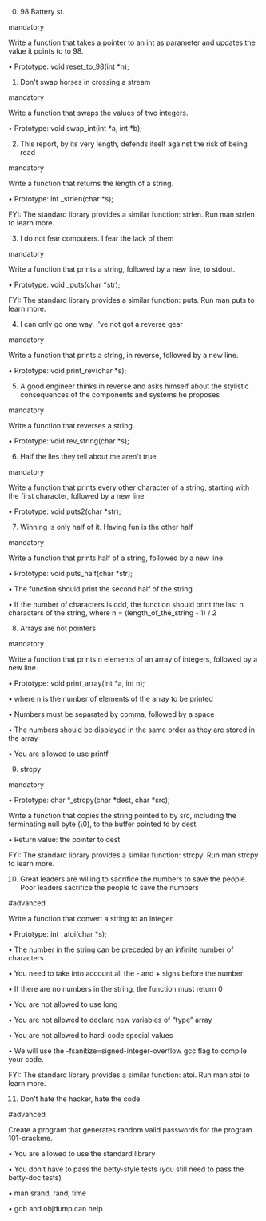 0. 98 Battery st.

mandatory

Write a function that takes a pointer to an int as parameter and updates the value it points to to 98.

•	Prototype: void reset_to_98(int *n);

1. Don't swap horses in crossing a stream

mandatory

Write a function that swaps the values of two integers.

•	Prototype: void swap_int(int *a, int *b);

2. This report, by its very length, defends itself against the risk of being read

mandatory

Write a function that returns the length of a string.

•	Prototype: int _strlen(char *s);

FYI: The standard library provides a similar function: strlen. Run man strlen to learn more.

3. I do not fear computers. I fear the lack of them

mandatory

Write a function that prints a string, followed by a new line, to stdout.

•	Prototype: void _puts(char *str);

FYI: The standard library provides a similar function: puts. Run man puts to learn more.

4. I can only go one way. I've not got a reverse gear

mandatory

Write a function that prints a string, in reverse, followed by a new line.

•	Prototype: void print_rev(char *s);

5. A good engineer thinks in reverse and asks himself about the stylistic consequences of the components and systems he proposes

mandatory

Write a function that reverses a string.

•	Prototype: void rev_string(char *s);

6. Half the lies they tell about me aren't true

mandatory

Write a function that prints every other character of a string, starting with the first character, followed by a new line.

•	Prototype: void puts2(char *str);

7. Winning is only half of it. Having fun is the other half

mandatory

Write a function that prints half of a string, followed by a new line.

•	Prototype: void puts_half(char *str);

•	The function should print the second half of the string

•	If the number of characters is odd, the function should print the last n characters of the string, where n = (length_of_the_string - 1) / 2

8. Arrays are not pointers

mandatory

Write a function that prints n elements of an array of integers, followed by a new line.

•	Prototype: void print_array(int *a, int n);

•	where n is the number of elements of the array to be printed

•	Numbers must be separated by comma, followed by a space

•	The numbers should be displayed in the same order as they are stored in the array

•	You are allowed to use printf

9. strcpy

mandatory

•	Prototype: char *_strcpy(char *dest, char *src);

Write a function that copies the string pointed to by src, including the terminating null byte (\0), to the buffer pointed to by dest.

•	Return value: the pointer to dest

FYI: The standard library provides a similar function: strcpy. Run man strcpy to learn more.

10. Great leaders are willing to sacrifice the numbers to save the people. Poor leaders sacrifice the people to save the numbers

#advanced

Write a function that convert a string to an integer.

•	Prototype: int _atoi(char *s);

•	The number in the string can be preceded by an infinite number of characters

•	You need to take into account all the - and + signs before the number

•	If there are no numbers in the string, the function must return 0

•	You are not allowed to use long

•	You are not allowed to declare new variables of “type” array

•	You are not allowed to hard-code special values

•	We will use the -fsanitize=signed-integer-overflow gcc flag to compile your code.

FYI: The standard library provides a similar function: atoi. Run man atoi to learn more.

11. Don't hate the hacker, hate the code

#advanced

Create a program that generates random valid passwords for the program 101-crackme.

•	You are allowed to use the standard library

•	You don’t have to pass the betty-style tests (you still need to pass the betty-doc tests)

•	man srand, rand, time

•	gdb and objdump can help




